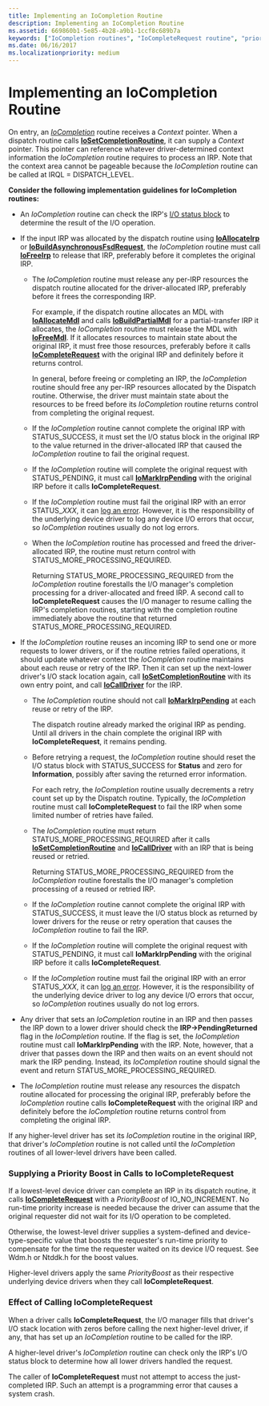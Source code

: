 ```yaml
---
title: Implementing an IoCompletion Routine
description: Implementing an IoCompletion Routine
ms.assetid: 669860b1-5e85-4b28-a9b1-1ccf8c689b7a
keywords: ["IoCompletion routines", "IoCompleteRequest routine", "priority boosts WDK IRPs"]
ms.date: 06/16/2017
ms.localizationpriority: medium
---
```


# Implementing an IoCompletion Routine





On entry, an [*IoCompletion*](/windows-hardware/drivers/ddi/wdm/nc-wdm-io_completion_routine) routine receives a *Context* pointer. When a dispatch routine calls [**IoSetCompletionRoutine**](/windows-hardware/drivers/ddi/wdm/nf-wdm-iosetcompletionroutine), it can supply a *Context* pointer. This pointer can reference whatever driver-determined context information the *IoCompletion* routine requires to process an IRP. Note that the context area cannot be pageable because the *IoCompletion* routine can be called at IRQL = DISPATCH\_LEVEL.

**Consider the following implementation guidelines for IoCompletion routines:**

-   An *IoCompletion* routine can check the IRP's [I/O status block](i-o-status-blocks.md) to determine the result of the I/O operation.

-   If the input IRP was allocated by the dispatch routine using [**IoAllocateIrp**](/windows-hardware/drivers/ddi/wdm/nf-wdm-ioallocateirp) or [**IoBuildAsynchronousFsdRequest**](/windows-hardware/drivers/ddi/wdm/nf-wdm-iobuildasynchronousfsdrequest), the *IoCompletion* routine must call [**IoFreeIrp**](/windows-hardware/drivers/ddi/wdm/nf-wdm-iofreeirp) to release that IRP, preferably before it completes the original IRP.

    -   The *IoCompletion* routine must release any per-IRP resources the dispatch routine allocated for the driver-allocated IRP, preferably before it frees the corresponding IRP.

        For example, if the dispatch routine allocates an MDL with [**IoAllocateMdl**](/windows-hardware/drivers/ddi/wdm/nf-wdm-ioallocatemdl) and calls [**IoBuildPartialMdl**](/windows-hardware/drivers/ddi/wdm/nf-wdm-iobuildpartialmdl) for a partial-transfer IRP it allocates, the *IoCompletion* routine must release the MDL with [**IoFreeMdl**](/windows-hardware/drivers/ddi/wdm/nf-wdm-iofreemdl). If it allocates resources to maintain state about the original IRP, it must free those resources, preferably before it calls [**IoCompleteRequest**](/windows-hardware/drivers/ddi/wdm/nf-wdm-iocompleterequest) with the original IRP and definitely before it returns control.

        In general, before freeing or completing an IRP, the *IoCompletion* routine should free any per-IRP resources allocated by the Dispatch routine. Otherwise, the driver must maintain state about the resources to be freed before its *IoCompletion* routine returns control from completing the original request.

    -   If the *IoCompletion* routine cannot complete the original IRP with STATUS\_SUCCESS, it must set the I/O status block in the original IRP to the value returned in the driver-allocated IRP that caused the *IoCompletion* routine to fail the original request.

    -   If the *IoCompletion* routine will complete the original request with STATUS\_PENDING, it must call [**IoMarkIrpPending**](/windows-hardware/drivers/ddi/wdm/nf-wdm-iomarkirppending) with the original IRP before it calls **IoCompleteRequest**.

    -   If the *IoCompletion* routine must fail the original IRP with an error STATUS\_*XXX*, it can [log an error](logging-errors.md). However, it is the responsibility of the underlying device driver to log any device I/O errors that occur, so *IoCompletion* routines usually do not log errors.

    -   When the *IoCompletion* routine has processed and freed the driver-allocated IRP, the routine must return control with STATUS\_MORE\_PROCESSING\_REQUIRED.

        Returning STATUS\_MORE\_PROCESSING\_REQUIRED from the *IoCompletion* routine forestalls the I/O manager's completion processing for a driver-allocated and freed IRP. A second call to **IoCompleteRequest** causes the I/O manager to resume calling the IRP's completion routines, starting with the completion routine immediately above the routine that returned STATUS\_MORE\_PROCESSING\_REQUIRED.

-   If the *IoCompletion* routine reuses an incoming IRP to send one or more requests to lower drivers, or if the routine retries failed operations, it should update whatever context the *IoCompletion* routine maintains about each reuse or retry of the IRP. Then it can set up the next-lower driver's I/O stack location again, call [**IoSetCompletionRoutine**](/windows-hardware/drivers/ddi/wdm/nf-wdm-iosetcompletionroutine) with its own entry point, and call [**IoCallDriver**](/windows-hardware/drivers/ddi/wdm/nf-wdm-iocalldriver) for the IRP.

    -   The *IoCompletion* routine should not call [**IoMarkIrpPending**](/windows-hardware/drivers/ddi/wdm/nf-wdm-iomarkirppending) at each reuse or retry of the IRP.

        The dispatch routine already marked the original IRP as pending. Until all drivers in the chain complete the original IRP with **IoCompleteRequest**, it remains pending.

    -   Before retrying a request, the *IoCompletion* routine should reset the I/O status block with STATUS\_SUCCESS for **Status** and zero for **Information**, possibly after saving the returned error information.

        For each retry, the *IoCompletion* routine usually decrements a retry count set up by the Dispatch routine. Typically, the *IoCompletion* routine must call **IoCompleteRequest** to fail the IRP when some limited number of retries have failed.

    -   The *IoCompletion* routine must return STATUS\_MORE\_PROCESSING\_REQUIRED after it calls [**IoSetCompletionRoutine**](/windows-hardware/drivers/ddi/wdm/nf-wdm-iosetcompletionroutine) and [**IoCallDriver**](/windows-hardware/drivers/ddi/wdm/nf-wdm-iocalldriver) with an IRP that is being reused or retried.

        Returning STATUS\_MORE\_PROCESSING\_REQUIRED from the *IoCompletion* routine forestalls the I/O manager's completion processing of a reused or retried IRP.

    -   If the *IoCompletion* routine cannot complete the original IRP with STATUS\_SUCCESS, it must leave the I/O status block as returned by lower drivers for the reuse or retry operation that causes the *IoCompletion* routine to fail the IRP.

    -   If the *IoCompletion* routine will complete the original request with STATUS\_PENDING, it must call **IoMarkIrpPending** with the original IRP before it calls **IoCompleteRequest**.
    -   If the *IoCompletion* routine must fail the original IRP with an error STATUS\_*XXX*, it can [log an error](logging-errors.md). However, it is the responsibility of the underlying device driver to log any device I/O errors that occur, so *IoCompletion* routines usually do not log errors.

-   Any driver that sets an *IoCompletion* routine in an IRP and then passes the IRP down to a lower driver should check the **IRP-&gt;PendingReturned** flag in the *IoCompletion* routine. If the flag is set, the *IoCompletion* routine must call **IoMarkIrpPending** with the IRP. Note, however, that a driver that passes down the IRP and then waits on an event should not mark the IRP pending. Instead, its *IoCompletion* routine should signal the event and return STATUS\_MORE\_PROCESSING\_REQUIRED.

-   The *IoCompletion* routine must release any resources the dispatch routine allocated for processing the original IRP, preferably before the *IoCompletion* routine calls **IoCompleteRequest** with the original IRP and definitely before the *IoCompletion* routine returns control from completing the original IRP.

If any higher-level driver has set its *IoCompletion* routine in the original IRP, that driver's *IoCompletion* routine is not called until the *IoCompletion* routines of all lower-level drivers have been called.

### Supplying a Priority Boost in Calls to IoCompleteRequest

If a lowest-level device driver can complete an IRP in its dispatch routine, it calls [**IoCompleteRequest**](/windows-hardware/drivers/ddi/wdm/nf-wdm-iocompleterequest) with a *PriorityBoost* of IO\_NO\_INCREMENT. No run-time priority increase is needed because the driver can assume that the original requester did not wait for its I/O operation to be completed.

Otherwise, the lowest-level driver supplies a system-defined and device-type-specific value that boosts the requester's run-time priority to compensate for the time the requester waited on its device I/O request. See Wdm.h or Ntddk.h for the boost values.

Higher-level drivers apply the same *PriorityBoost* as their respective underlying device drivers when they call **IoCompleteRequest**.

### Effect of Calling IoCompleteRequest

When a driver calls **IoCompleteRequest**, the I/O manager fills that driver's I/O stack location with zeros before calling the next higher-level driver, if any, that has set up an *IoCompletion* routine to be called for the IRP.

A higher-level driver's *IoCompletion* routine can check only the IRP's I/O status block to determine how all lower drivers handled the request.

The caller of **IoCompleteRequest** must not attempt to access the just-completed IRP. Such an attempt is a programming error that causes a system crash.

 

